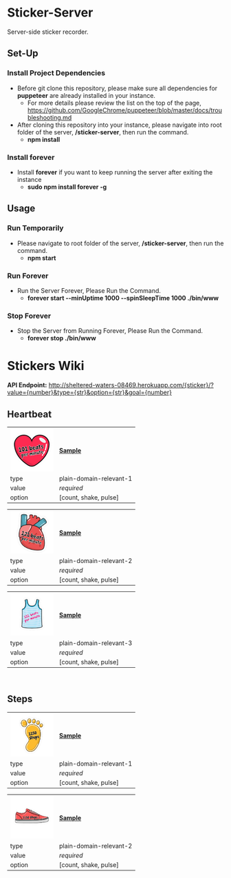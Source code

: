 # Sticker-Server
Server-side sticker recorder.

## Set-Up
### Install Project Dependencies
- Before git clone this repository, please make sure all dependencies for **puppeteer** are already installed in your instance.
  - For more details please review the list on the top of the page, https://github.com/GoogleChrome/puppeteer/blob/master/docs/troubleshooting.md
- After cloning this repository into your instance, please navigate into root folder of the server, **/sticker-server**, then run the command.
  - **npm install**
### Install forever
- Install **forever** if you want to keep running the server after exiting the instance
  - **sudo npm install forever -g**

## Usage
### Run Temporarily
- Please navigate to root folder of the server, **/sticker-server**, then run the command.
  - **npm start**  
### Run Forever
- Run the Server Forever, Please Run the Command.
  - **forever start --minUptime 1000 --spinSleepTime 1000 ./bin/www**
### Stop Forever 
- Stop the Server from Running Forever, Please Run the Command.
  - **forever stop ./bin/www**


# Stickers Wiki
<b>API Endpoint:</b> http://sheltered-waters-08469.herokuapp.com/{sticker}/?value={number}&type={str}&option={str}&goal={number}
## Heartbeat
| | |
|---|---|
| <img width="100px" src="stickers/heartbeat-plain-domain-relevant-1.png"></img> | [<b>Sample</b>](http://sheltered-waters-08469.herokuapp.com/heartbeat/?value=121&type=plain-domain-relevant-1&option=shake) | 
| type | plain-domain-relevant-1 |
| value | <i>required</i> |
| option | [count, shake, pulse] |

| | |
|---|---|
| <img width="100px" src="stickers/heartbeat-plain-domain-relevant-2.png"></img> | [<b>Sample</b>](http://sheltered-waters-08469.herokuapp.com/heartbeat/?value=100&type=plain-domain-relevant-2&option=count) | 
| type | plain-domain-relevant-2 |
| value | <i>required</i> |
| option | [count, shake, pulse] |

| | |
|---|---|
| <img width="100px" src="stickers/heartbeat-plain-domain-relevant-3.png"></img> | [<b>Sample</b>](http://sheltered-waters-08469.herokuapp.com/heartbeat/?value=100&type=plain-domain-relevant-3&option=count) | 
| type | plain-domain-relevant-3 |
| value | <i>required</i> |
| option | [count, shake, pulse] |

<br/>

## Steps
| | |
|---|---|
| <img width="100px" src="stickers/steps-plain-domain-relevant-1.png"></img> | [<b>Sample</b>](http://sheltered-waters-08469.herokuapp.com/steps/?value=1150&type=plain-domain-relevant-1&option=shake) | 
| type | plain-domain-relevant-1 |
| value | <i>required</i> |
| option | [count, shake, pulse] |

| | |
|---|---|
| <img width="100px" src="stickers/steps-plain-domain-relevant-2.png"></img> | [<b>Sample</b>](http://sheltered-waters-08469.herokuapp.com/steps/?value=1150&type=plain-domain-relevant-2&option=count) | 
| type | plain-domain-relevant-2 |
| value | <i>required</i> |
| option | [count, shake, pulse] |
